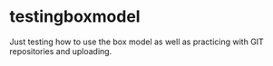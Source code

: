 # testingboxmodel
Just testing how to use the box model as well as practicing with GIT repositories and uploading.